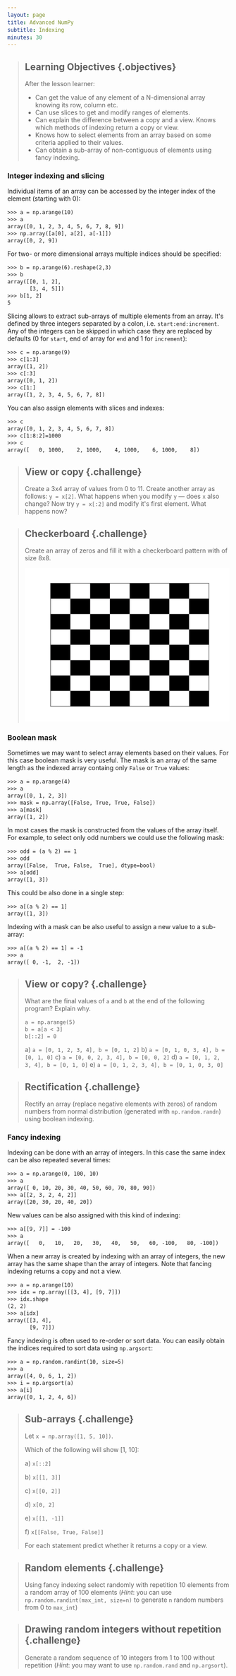 ```yaml
---
layout: page
title: Advanced NumPy 
subtitle: Indexing 
minutes: 30
---
```

> ## Learning Objectives {.objectives}
>
> After the lesson learner:
>
> * Can get the value of any element of a N-dimensional array knowing its row, column etc. 
> * Can use slices to get and modify ranges of elements.
> * Can explain the difference between a copy and a view. Knows which methods of indexing return a copy or view.
> * Knows how to select elements from an array based on some criteria applied to their values.
> * Can obtain a sub-array of non-contiguous of elements using fancy indexing.

### Integer indexing and slicing

Individual items of an array can be accessed by the integer index of the element (starting with 0):

```
>>> a = np.arange(10)
>>> a
array([0, 1, 2, 3, 4, 5, 6, 7, 8, 9])
>>> np.array([a[0], a[2], a[-1]])
array([0, 2, 9])
```

For two- or more dimensional arrays multiple indices should be specified:

```
>>> b = np.arange(6).reshape(2,3)
>>> b
array([[0, 1, 2],
       [3, 4, 5]])
>>> b[1, 2]
5
```

Slicing allows to extract sub-arrays of multiple elements from an array. It's defined by three integers separated by a colon, i.e. `start:end:increment`. Any of the integers can be skipped in which case they are replaced by defaults (0 for `start`, end of array for `end` and 1 for `increment`):

```
>>> c = np.arange(9)
>>> c[1:3]
array([1, 2])
>>> c[:3]
array([0, 1, 2])
>>> c[1:]
array([1, 2, 3, 4, 5, 6, 7, 8])
```

You can also assign elements with slices and indexes:

```
>>> c
array([0, 1, 2, 3, 4, 5, 6, 7, 8])
>>> c[1:8:2]=1000
>>> c
array([   0, 1000,    2, 1000,    4, 1000,    6, 1000,    8])
```

> ## View or copy {.challenge}
>
> Create a 3x4 array of  values from 0 to 11.  Create another array as follows: ``y = x[2]``.
> What happens when you modify ``y`` &mdash; does ``x`` also change? 
> Now try `y = x[:2]` and modify it's first element. What happens now?

> ## Checkerboard {.challenge}
>
> Create an array of zeros and fill it with a checkerboard pattern with of size 8x8.
>
> ![](fig/checkerboard.svg)

### Boolean mask

Sometimes we may want to select array elements based on their values. For this case boolean mask is very useful. The mask is an array of the same length as the indexed array containg only `False` or `True` values:

```
>>> a = np.arange(4)
>>> a
array([0, 1, 2, 3])
>>> mask = np.array([False, True, True, False])
>>> a[mask]
array([1, 2])
```

In most cases the mask is constructed from the values of the array itself. For example, to select only odd numbers we could use the following mask:

```
>>> odd = (a % 2) == 1
>>> odd
array([False,  True, False,  True], dtype=bool)
>>> a[odd]
array([1, 3])
```

This could be also done in a single step:

```
>>> a[(a % 2) == 1]
array([1, 3])
```

Indexing with a mask can be also useful to assign a new value to a sub-array:

```
>>> a[(a % 2) == 1] = -1
>>> a
array([ 0, -1,  2, -1])
```

> ## View or copy? {.challenge}
>
> What are the final values of `a` and `b` at the end of the following program? Explain why.
>
> ```
> a = np.arange(5)
> b = a[a < 3]
> b[::2] = 0
> ```
> 
> a) `a = [0, 1, 2, 3, 4], b = [0, 1, 2]`
> b) `a = [0, 1, 0, 3, 4], b = [0, 1, 0]`
> c) `a = [0, 0, 2, 3, 4], b = [0, 0, 2]`
> d) `a = [0, 1, 2, 3, 4], b = [0, 1, 0]`
> e) `a = [0, 1, 2, 3, 4], b = [0, 1, 0, 3, 0]`

> ## Rectification {.challenge}
>
> Rectify an array (replace negative elements with zeros) of random numbers from normal distribution (generated with `np.random.randn`) using boolean indexing.

### Fancy indexing

Indexing can be done with an array of integers. In this case the same index can be also repeated several times:

```
>>> a = np.arange(0, 100, 10)
>>> a
array([ 0, 10, 20, 30, 40, 50, 60, 70, 80, 90])
>>> a[[2, 3, 2, 4, 2]] 
array([20, 30, 20, 40, 20])
```

New values can be also assigned with this kind of indexing:

```
>>> a[[9, 7]] = -100
>>> a
array([   0,   10,   20,   30,   40,   50,   60, -100,   80, -100])
```

When a new array is created by indexing with an array of integers, the new array has the same shape than the array of integers. Note that fancing indexing returns a copy and not a view.

```
>>> a = np.arange(10)
>>> idx = np.array([[3, 4], [9, 7]])
>>> idx.shape
(2, 2)
>>> a[idx]
array([[3, 4],
       [9, 7]])
```

Fancy indexing is often used to re-order or sort data. You can easily obtain the indices required to sort data using `np.argsort`:

```
>>> a = np.random.randint(10, size=5)
>>> a
array([4, 0, 6, 1, 2])
>>> i = np.argsort(a)
>>> a[i]
array([0, 1, 2, 4, 6])
```

> ## Sub-arrays {.challenge}
> 
> Let `x = np.array([1, 5, 10])`.
> 
> Which of the following will show [1, 10]:
> 
> a) `x[::2]`
>
> b) `x[[1, 3]]`
> 
> c) `x[[0, 2]]`
> 
> d) `x[0, 2]`
> 
> e) `x[[1, -1]]`
>
> f) `x[[False, True, False]]`
>
> For each statement predict whether it returns a copy or a view.


> ## Random elements {.challenge}
>
> Using fancy indexing select randomly with repetition 10 elements from a random array of 100 elements (*Hint*: you can use `np.random.randint(max_int, size=n)` to generate `n` random numbers from 0 to `max_int`)

> ## Drawing random integers without repetition {.challenge}
>
> Generate a random sequence of 10 integers from 1 to 100 without repetition (*Hint*: you may want to use `np.random.rand` and `np.argsort`).

